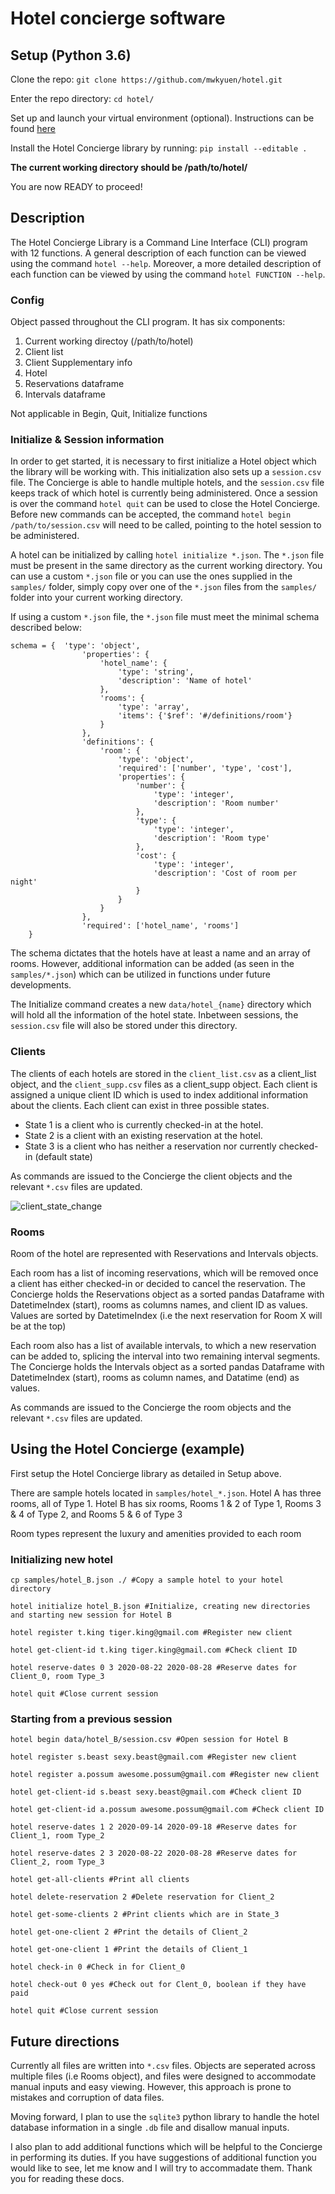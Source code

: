 # Hotel concierge software

## Setup (Python 3.6)

Clone the repo: `git clone https://github.com/mwkyuen/hotel.git`

Enter the repo directory: `cd hotel/`

Set up and launch your virtual environment (optional). Instructions can be found [here](https://uoa-eresearch.github.io/eresearch-cookbook/recipe/2014/11/26/python-virtual-env/)

Install the Hotel Concierge library by running: `pip install --editable .`

**The current working directory should be /path/to/hotel/**

You are now READY to proceed!

## Description

The Hotel Concierge Library is a Command Line Interface (CLI) program with 12 functions. A general description of each function can be viewed using the command `hotel --help`. Moreover, a more detailed description of each function can be viewed by using the command `hotel FUNCTION --help`.

### Config

Object passed throughout the CLI program. It has six components:
1. Current working directoy (/path/to/hotel)
2. Client list
3. Client Supplementary info
4. Hotel
5. Reservations dataframe
6. Intervals dataframe

Not applicable in Begin, Quit, Initialize functions

### Initialize & Session information

In order to get started, it is necessary to first initialize a Hotel object which the library will be working with. This initialization also sets up a `session.csv` file. The Concierge is able to handle multiple hotels, and the `session.csv` file keeps track of which hotel is currently being administered. Once a session is over the command `hotel quit` can be used to close the Hotel Concierge. Before new commands can be accepted, the command `hotel begin /path/to/session.csv` will need to be called, pointing to the hotel session to be administered.

A hotel can be initialized by calling `hotel initialize *.json`. The `*.json` file must be present in the same directory as the current working directory. You can use a custom `*.json` file or you can use the ones supplied in the `samples/` folder, simply copy over one of the `*.json` files from the `samples/` folder into your current working directory. 

If using a custom `*.json` file, the `*.json` file must meet the minimal schema described below:

```
schema = {  'type': 'object',
                'properties': {
                    'hotel_name': {
                        'type': 'string',
                        'description': 'Name of hotel'
                    },
                    'rooms': {
                        'type': 'array',
                        'items': {'$ref': '#/definitions/room'}
                    }
                },
                'definitions': {
                    'room': {
                        'type': 'object',
                        'required': ['number', 'type', 'cost'],
                        'properties': {
                            'number': {
                                'type': 'integer',
                                'description': 'Room number'
                            },
                            'type': {
                                'type': 'integer',
                                'description': 'Room type'
                            },
                            'cost': {
                                'type': 'integer',
                                'description': 'Cost of room per night'
                            }
                        }
                    }
                },
                'required': ['hotel_name', 'rooms']
    }  
```

The schema dictates that the hotels have at least a name and an array of rooms. However, additional information can be added (as seen in the `samples/*.json`) which can be utilized in functions under future developments.

The Initialize command creates a new `data/hotel_{name}` directory which will hold all the information of the hotel state. Inbetween sessions, the `session.csv` file will also be stored under this directory.

### Clients
The clients of each hotels are stored in the `client_list.csv` as a client_list object, and the `client_supp.csv` files as a client_supp object. Each client is assigned a unique client ID which is used to index additional information about the clients. Each client can exist in three possible states. 

* State 1 is a client who is currently checked-in at the hotel. 
* State 2 is a client with an existing reservation at the hotel.
* State 3 is a client who has neither a reservation nor currently checked-in (default state)

As commands are issued to the Concierge the client objects and the relevant `*.csv` files are updated. 

![client_state_change](/images/client_state.png)

### Rooms
Room of the hotel are represented with Reservations and Intervals objects.

Each room has a list of incoming reservations, which will be removed once a client has either checked-in or decided to cancel the reservation. The Concierge holds the Reservations object as a sorted pandas Dataframe with DatetimeIndex (start), rooms as columns names, and client ID as values. Values are sorted by DatetimeIndex (i.e the next reservation for Room X will be at the top)

Each room also has a list of available intervals, to which a new reservation can be added to, splicing the interval into two remaining interval segments. The Concierge holds the Intervals object as a sorted pandas Dataframe with DatetimeIndex (start), rooms as column names, and Datatime (end) as values.

As commands are issued to the Concierge the room objects and the relevant `*.csv` files are updated. 

## Using the Hotel Concierge (example)

First setup the Hotel Concierge library as detailed in Setup above.

There are sample hotels located in `samples/hotel_*.json`. Hotel A has three rooms, all of Type 1. Hotel B has six rooms, Rooms 1 & 2 of Type 1, Rooms 3 & 4 of Type 2, and Rooms 5 & 6 of Type 3

Room types represent the luxury and amenities provided to each room 

### Initializing new hotel
```
cp samples/hotel_B.json ./ #Copy a sample hotel to your hotel directory

hotel initialize hotel_B.json #Initialize, creating new directories and starting new session for Hotel B

hotel register t.king tiger.king@gmail.com #Register new client

hotel get-client-id t.king tiger.king@gmail.com #Check client ID

hotel reserve-dates 0 3 2020-08-22 2020-08-28 #Reserve dates for Client_0, room Type_3

hotel quit #Close current session
```
### Starting from a previous session

```
hotel begin data/hotel_B/session.csv #Open session for Hotel B

hotel register s.beast sexy.beast@gmail.com #Register new client

hotel register a.possum awesome.possum@gmail.com #Register new client

hotel get-client-id s.beast sexy.beast@gmail.com #Check client ID

hotel get-client-id a.possum awesome.possum@gmail.com #Check client ID

hotel reserve-dates 1 2 2020-09-14 2020-09-18 #Reserve dates for Client_1, room Type_2

hotel reserve-dates 2 3 2020-08-22 2020-08-28 #Reserve dates for Client_2, room Type_3

hotel get-all-clients #Print all clients

hotel delete-reservation 2 #Delete reservation for Client_2

hotel get-some-clients 2 #Print clients which are in State_3

hotel get-one-client 2 #Print the details of Client_2

hotel get-one-client 1 #Print the details of Client_1

hotel check-in 0 #Check in for Client_0

hotel check-out 0 yes #Check out for Clent_0, boolean if they have paid

hotel quit #Close current session
```

## Future directions
Currently all files are written into `*.csv` files. Objects are seperated across multiple files (i.e Rooms object), and files were designed to accommodate manual inputs and easy viewing. However, this approach is prone to mistakes and corruption of data files. 

Moving forward, I plan to use the `sqlite3` python library to handle the hotel database information in a single `.db` file and disallow manual inputs. 

I also plan to add additional functions which will be helpful to the Concierge in performing its duties. If you have suggestions of additional function you would like to see, let me know and I will try to accommadate them. Thank you for reading these docs. 